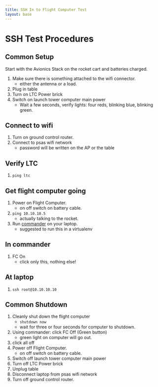 ```yaml
---
title: SSH In to Flight Computer Test
layout: base
---
```


# SSH Test Procedures

## Common Setup
Start with the Avionics Stack on the rocket cart and batteries charged.

 1. Make sure there is something attached to the wifi connector.
    - either the antenna or a load.
 1. Plug in table
 1. Turn on LTC Power brick
 1. Switch on launch tower computer main power
    - Wait a few seconds, verify lights: four reds, blinking blue, blinking green.

## Connect to wifi

 1. Turn on ground control router.
 1. Connect to psas wifi network
    - password will be written on the AP or the table

## Verify LTC

 1. `ping ltc`

## Get flight computer going

 1. Power on Flight Computer.
    - on off switch on battery cable.
 1. `ping 10.10.10.5`
    - actually talking to the rocket.
 1. Run [commander](https://github.com/psas/commander) on your laptop.
    - suggested to run this in a virtualenv

## In commander
 1. FC On
    - click only this, nothing else!

## At laptop
 1. `ssh root@10.10.10.10`

## Common Shutdown
 1. Cleanly shut down the flight computer
    - `shutdown now`
    - wait for three or four seconds for computer to shutdown.
 1. Using commander: click FC Off (Green button)
    - green light on computer will go out.
 1. click all off
 1. Power off Flight Computer.
    - on off switch on battery cable.
 1. Switch off launch tower computer main power
 1. Turn off LTC Power brick
 1. Unplug table
 1. Disconnect laptop from psas wifi network
 1. Turn off ground control router.

